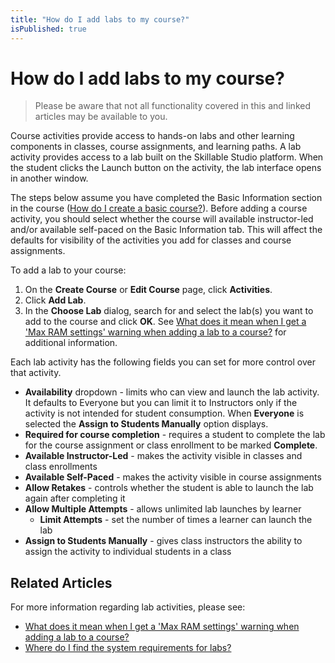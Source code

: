 ```yaml
---
title: "How do I add labs to my course?"
isPublished: true
---
```


# How do I add labs to my course?

> Please be aware that not all functionality covered in this and linked articles may be available to you. 

Course activities provide access to hands-on labs and other learning components in classes, course assignments, and learning paths. A lab activity provides access to a lab built on the Skillable Studio platform. When the student clicks the Launch button on the activity, the lab interface opens in another window. 

The steps below assume you have completed the Basic Information section in the course ([How do I create a basic course?](./overall/create-course.md)). Before adding a course activity, you should select whether the course will available instructor-led and/or available self-paced on the Basic Information tab. This will affect the defaults for visibility of the activities you add for classes and course assignments.

To add a lab to your course:
1. On the **Create Course** or **Edit Course** page, click **Activities**.
1. Click **Add Lab**.
1. In the **Choose Lab** dialog, search for and select the lab(s) you want to add to the course and click **OK**. See [What does it mean when I get a 'Max RAM settings' warning when adding a lab to a course?](max-ram.md) for additional information.

Each lab activity has the following fields you can set for more control over that activity.
- **Availability** dropdown - limits who can view and launch the lab activity. It defaults to Everyone but you can limit it to Instructors only if the activity is not intended for student consumption. When **Everyone** is selected the **Assign to Students Manually** option displays.
- **Required for course completion** - requires a student to complete the lab for the course assignment or class enrollment to be marked **Complete**.
- **Available Instructor-Led** - makes the activity visible in classes and class enrollments
- **Available Self-Paced** - makes the activity visible in course assignments
- **Allow Retakes** - controls whether the student is able to launch the lab again after completing it
- **Allow Multiple Attempts** - allows unlimited lab launches by learner
  - **Limit Attempts** - set the number of times a learner can launch the lab
- **Assign to Students Manually** - gives class instructors the ability to assign the activity to individual students in a class

## Related Articles
For more information regarding lab activities, please see:
- [What does it mean when I get a 'Max RAM settings' warning when adding a lab to a course?](max-ram.md)
- [Where do I find the system requirements for labs?](find-system-requirements-for-labs.md)
